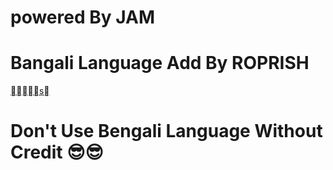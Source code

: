 # powered By JAM
# Bangali Language Add By ROPRISH
[s](t.me/ROPRISH)

# **Don't Use Bengali Language Without Credit** 😎😎
